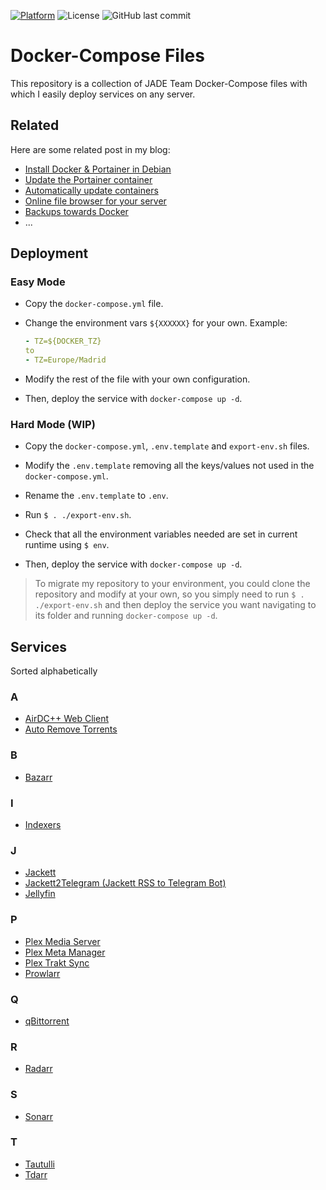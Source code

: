 [![Platform](https://img.shields.io/badge/platform-Docker-blue)](https://www.docker.com/)
![License](https://img.shields.io/github/license/danimart1991/docker-compose-files.svg)
![GitHub last commit](https://img.shields.io/github/last-commit/danimart1991/docker-compose-files.svg)

# Docker-Compose Files

This repository is a collection of JADE Team Docker-Compose files with which I easily deploy services on any server.

## Related

Here are some related post in my blog:

- [Install Docker & Portainer in Debian](https://www.danielmartingonzalez.com/en/docker-and-portainer-in-debian/)
- [Update the Portainer container](https://www.danielmartingonzalez.com/en/update-the-portainer-container/)
- [Automatically update containers](https://www.danielmartingonzalez.com/en/automatically-update-containers/)
- [Online file browser for your server](https://www.danielmartingonzalez.com/en/online-file-browser-for-your-server/)
- [Backups towards Docker](https://www.danielmartingonzalez.com/en/backups-towards-docker/)
- ...

## Deployment

### Easy Mode

- Copy the `docker-compose.yml` file.

- Change the environment vars `${XXXXXX}` for your own. Example:

  ```yaml
  - TZ=${DOCKER_TZ}
  to
  - TZ=Europe/Madrid
  ```

- Modify the rest of the file with your own configuration.

- Then, deploy the service with `docker-compose up -d`.

### Hard Mode (WIP)

- Copy the `docker-compose.yml`, `.env.template` and `export-env.sh` files.

- Modify the `.env.template` removing all the keys/values not used in the `docker-compose.yml`.

- Rename the `.env.template` to `.env`.

- Run `$ . ./export-env.sh`.

- Check that all the environment variables needed are set in current runtime using `$ env`.

- Then, deploy the service with `docker-compose up -d`.

> To migrate my repository to your environment, you could clone the repository and modify at your own, so you simply need to run `$ . ./export-env.sh` and then deploy the service you want navigating to its folder and running `docker-compose up -d`.

## Services

Sorted alphabetically

### A

- [AirDC++ Web Client](https://airdcpp-web.github.io/)
- [Auto Remove Torrents](https://github.com/jerrymakesjelly/autoremove-torrents)

### B

- [Bazarr](https://github.com/morpheus65535/bazarr)

### I

- [Indexers](https://github.com/jade-team/indexers)

### J

- [Jackett](https://github.com/Jackett/Jackett)
- [Jackett2Telegram (Jackett RSS to Telegram Bot)](https://github.com/danimart1991/jackett2telegram)
- [Jellyfin](https://jellyfin.org/)

### P

- [Plex Media Server](https://www.plex.tv/)
- [Plex Meta Manager](https://metamanager.wiki/)
- [Plex Trakt Sync](https://github.com/Taxel/PlexTraktSync)
- [Prowlarr](https://prowlarr.com/)

### Q

- [qBittorrent](https://www.qbittorrent.org/)

### R

- [Radarr](https://radarr.video/)

### S

- [Sonarr](https://sonarr.tv/)

### T

- [Tautulli](https://tautulli.com/)
- [Tdarr](https://home.tdarr.io/)
